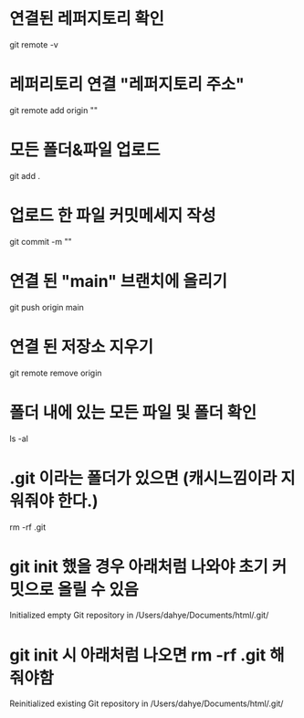 # 연결된 레퍼지토리 확인
git remote -v

# 레퍼리토리 연결 "레퍼지토리 주소"
git remote add origin ""

# 모든 폴더&파일 업로드
git add .

# 업로드 한 파일 커밋메세지 작성
git commit -m ""

# 연결 된 "main" 브랜치에 올리기
git push origin main

# 연결 된 저장소 지우기
git remote remove origin 

# 폴더 내에 있는 모든 파일 및 폴더 확인 
ls -al

# .git 이라는 폴더가 있으면 (캐시느낌이라 지워줘야 한다.)
rm -rf .git

# git init 했을 경우 아래처럼 나와야 초기 커밋으로 올릴 수 있음
Initialized empty Git repository in /Users/dahye/Documents/html/.git/

# git init 시 아래처럼 나오면 rm -rf .git 해줘야함
Reinitialized existing Git repository in /Users/dahye/Documents/html/.git/ 